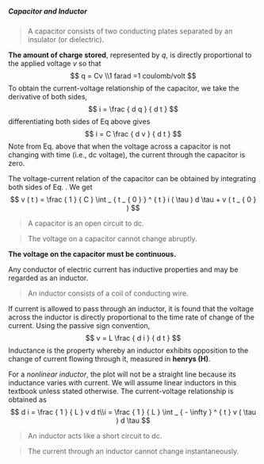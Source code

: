 ##### Capacitor and Inductor

> A capacitor consists of two conducting plates separated by an insulator (or dielectric).

**The amount of charge stored**, represented by *q*, is directly proportional to the applied voltage *v* so that
$$
q = Cv \\1 farad =1 coulomb/volt
$$
To obtain the current-voltage relationship of the capacitor, we take the derivative of both sides,
$$
i = \frac { d q } { d t }
$$
differentiating both sides of Eq above gives
$$
i = C \frac { d v } { d t }
$$
Note from Eq. above that when the voltage across a capacitor is not changing with time (i.e., dc voltage), the current through the capacitor is zero. 

The voltage-current relation of the capacitor can be obtained by integrating both sides of Eq. . We get
$$
v ( t ) = \frac { 1 } { C } \int _ { t _ { 0 } } ^ { t } i ( \tau ) d \tau + v ( t _ { 0 } )
$$

> A capacitor is an open circuit to dc.

> The voltage on a capacitor cannot change abruptly.

**The voltage on the capacitor must be continuous.**



Any conductor of electric current has inductive properties and may be regarded as an inductor. 

> An inductor consists of a coil of conducting wire.

If current is allowed to pass through an inductor, it is found that the voltage across the inductor is directly proportional to the time rate of change of the current. Using the passive sign convention,
$$
v = L \frac { d i } { d t }
$$
Inductance is the property whereby an inductor exhibits opposition to the change of current flowing through it, measured in **henrys (H)**.

 For a *nonlinear inductor*, the plot will not be a straight line because its inductance varies with current. We will assume linear inductors in this textbook unless stated otherwise. The current-voltage relationship is obtained  as
$$
d i = \frac { 1 } { L } v d t\\i = \frac { 1 } { L } \int _ { - \infty } ^ { t } v ( \tau ) d \tau
$$

> An inductor acts like a short circuit to dc.

> The current through an inductor cannot change instantaneously.

